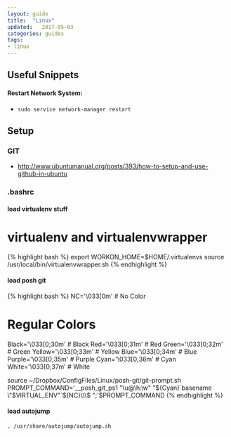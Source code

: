 ```yaml
---
layout: guide
title:  "Linux"
updated:   2017-05-03
categories: guides
tags:
- linux
---
```


## Useful Snippets

#### Restart Network System:
* `sudo service network-manager restart`

## Setup

### GIT
* http://www.ubuntumanual.org/posts/393/how-to-setup-and-use-github-in-ubuntu

### .bashrc

#### load virtualenv stuff

# virtualenv and virtualenvwrapper
{% highlight bash %}
export WORKON_HOME=$HOME/.virtualenvs
source /usr/local/bin/virtualenvwrapper.sh
{% endhighlight %}

#### load posh git
{% highlight bash %}
NC='\033[0m' # No Color

# Regular Colors
Black='\033[0;30m'        # Black
Red='\033[0;31m'          # Red
Green='\033[0;32m'        # Green
Yellow='\033[0;33m'       # Yellow
Blue='\033[0;34m'         # Blue
Purple='\033[0;35m'       # Purple
Cyan='\033[0;36m'         # Cyan
White='\033[0;37m'        # White

source ~/Dropbox/ConfigFiles/Linux/posh-git/git-prompt.sh
PROMPT_COMMAND='__posh_git_ps1 "\u@\h:\w" "${Cyan}`basename \"$VIRTUAL_ENV\"`${NC}\\\$ ";'$PROMPT_COMMAND
{% endhighlight %}

#### load autojump
`. /usr/share/autojump/autojump.sh`
